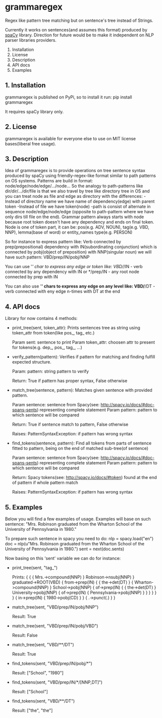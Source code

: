 # grammaregex

Regex like pattern tree matching but on sentence's tree instead of Strings.

Currently it works on sentences(and assumes this format) produced by [spaCy](https://spacy.io/) library.
Direction for future would be to make it independent on NLP parser libraries providers.

1. Installation
2. License
3. Description
4. API docs
5. Examples


## 1. Installation

grammaregex is published on PyPi, so to install it run:
pip install grammaregex

It requires spaCy library only.


## 2. License

grammaregex is available for everyone else to use on MIT license bases(liberal free usage).


## 3. Description

Idea of grammaregex is to provide operations on tree sentence syntax produced by spaCy using 
friendly-regex-like format similar to path patterns on OS systems.
Patterns are build in format: node/edge/node/edge/.../node...
So the analogy to path-patterns like dir/dir/.../dir/file is that we also travel by tree like 
directory tree in OS and you can treat node as file and edge as directory with the differences:
-Instead of directory name we have name of dependency(edge) with parent token
-Instead of file we have token(node)
-path is consist of alternate in sequence node/edge/node/edge (opposite to path-pattern where we have
only dirs till file on the end).
Grammar pattern always starts with node because root token doesn't have any dependency and ends on final token.
Node is one of token part, it can be: pos(e.g. ADV, NOUN), tag(e.g. VBD, NNP), lemma(base of word) or entity_names type(e.g. PERSON)

So for instance to express pattern like: Verb connected by prep(prepositional) dependency with IN(subordinating conjunction) which is 
connected by pobj(object of preposition) with NNP(singular noun) we will have such pattern:
VBD/prep/IN/pobj/NNP

You can use '*' char to express any edge or token like: 
VBD/*/IN - verb connected by any dependency with IN
or 
*/prep/IN - any root node connected by prep with IN

You can also use '**' chars to express any edge on any level like:
VBD/**/DT - verb connected with eny edge n-times with DT at the end


## 4. API docs
Library for now contains 4 methods:

* print_tree(sent, token_attr):
    Prints sentences tree as string using token_attr from token(like pos_, tag_ etc.)

    Param sent: sentence to print
    Param token_attr: choosen attr to present for tokens(e.g. dep_, pos_, tag_, ...)


* verify_pattern(pattern):
    Verifies if pattern for matching and finding fulfill expected structure.
	
	Param: pattern: string pattern to verify

    Return: True if pattern has proper syntax, False otherwise


* match_tree(sentence, pattern):
    Matches given sentence with provided pattern.

    Param sentence: sentence from Spacy(see: http://spacy.io/docs/#doc-spans-sents) representing complete statement
    Param pattern: pattern to which sentence will be compared

    Return: True if sentence match to pattern, False otherwise

    Raises: PatternSyntaxException: if pattern has wrong syntax


* find_tokens(sentence, pattern):
    Find all tokens from parts of sentence fitted to pattern, being on the end of matched sub-tree(of sentence)

    Param sentence: sentence from Spacy(see: http://spacy.io/docs/#doc-spans-sents) representing complete statement
    Param pattern: pattern to which sentence will be compared

    Return: Spacy tokens(see: http://spacy.io/docs/#token) found at the end of pattern if whole pattern match

    Raises: PatternSyntaxException: if pattern has wrong syntax


## 5. Examples
Below you will find a few examples of usage. Examples will base on such sentence:
"Mrs. Robinson graduated from the Wharton School of the University of Pennsylvania in 1980."

To prepare such sentence in spacy you need to do:
nlp = spacy.load("en")
doc = nlp(u"Mrs. Robinson graduated from the Wharton School of the University of Pennsylvania in 1980.")
sent = next(doc.sents)

Now basing on this 'sent' variable we can do for instance:

* print_tree(sent, "tag_")

  Prints:
  { { { Mrs.->compound(NNP) } Robinson->nsubj(NNP) } graduated->ROOT(VBD) { from->prep(IN) { { the->det(DT) } { Wharton->compound(NNP) } School->pobj(NNP) { of->prep(IN) { { the->det(DT) } University->pobj(NNP) { of->prep(IN) { Pennsylvania->pobj(NNP) } } } } } } { in->prep(IN) { 1980->pobj(CD) } } { .->punct(.) } }

* match_tree(sent, "VBD/prep/IN/pobj/NNP")
  
  Result: True

* match_tree(sent, "VBD/prep/IN/pobj/VBD")

  Result: False

* match_tree(sent, "VBD/**/DT")
  
  Result: True

* find_tokens(sent, "VBD/prep/IN/pobj/*")

  Result: ["School", "1980"]

* find_tokens(sent, "VBD/prep/IN/*/[NNP,DT]")

  Result: ["School"]

* find_tokens(sent, "VBD/**/DT")

  Result: ["the", "the"]
